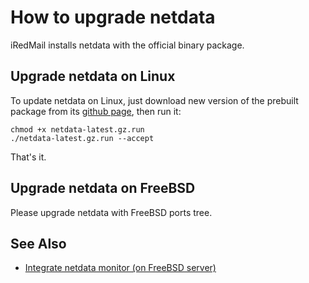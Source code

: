 # How to upgrade netdata

iRedMail installs netdata with the official binary package.

## Upgrade netdata on Linux

To update netdata on Linux, just download new version of the prebuilt package
from its [github page](https://github.com/netdata/netdata/releases), then run
it:

```
chmod +x netdata-latest.gz.run
./netdata-latest.gz.run --accept
```

That's it.

## Upgrade netdata on FreeBSD

Please upgrade netdata with FreeBSD ports tree.

## See Also

* [Integrate netdata monitor (on FreeBSD server)](./integration.netdata.freebsd.html)
